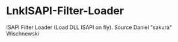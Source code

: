 # LnkISAPI-Filter-Loader
ISAPI Filter Loader (Load DLL ISAPI on fly).
Source Daniel "sakura" Wischnewski
